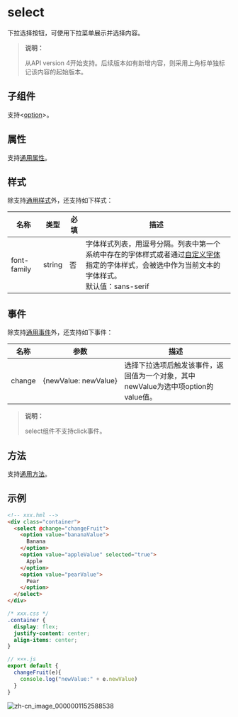 # select

下拉选择按钮，可使用下拉菜单展示并选择内容。

>  **说明：**
>
>  从API version 4开始支持。后续版本如有新增内容，则采用上角标单独标记该内容的起始版本。


## 子组件

支持&lt;[option](../arkui-js/js-components-basic-option.md)&gt;。


## 属性

支持[通用属性](../arkui-js/js-components-common-attributes.md)。


## 样式

除支持[通用样式](../arkui-js/js-components-common-styles.md)外，还支持如下样式：

| 名称        | 类型   | 必填 | 描述                                                         |
| ----------- | ------ | ---- | ------------------------------------------------------------ |
| font-family | string | 否   | 字体样式列表，用逗号分隔。列表中第一个系统中存在的字体样式或者通过[自定义字体](./js-components-common-customizing-font.md)指定的字体样式，会被选中作为当前文本的字体样式。<br/>默认值：sans-serif |


## 事件

除支持[通用事件](../arkui-js/js-components-common-events.md)外，还支持如下事件：

| 名称   | 参数                      | 描述                                                         |
| ------ | ------------------------- | ------------------------------------------------------------ |
| change | {newValue:&nbsp;newValue} | 选择下拉选项后触发该事件，返回值为一个对象，其中newValue为选中项option的value值。 |

>  **说明：**
>
>  select组件不支持click事件。


## 方法

支持[通用方法](../arkui-js/js-components-common-methods.md)。


## 示例

```html
<!-- xxx.hml -->
<div class="container">
  <select @change="changeFruit">
    <option value="bananaValue">
      Banana
    </option>
    <option value="appleValue" selected="true">
      Apple
    </option>
    <option value="pearValue">
      Pear
    </option>
  </select>
</div>
```

```css
/* xxx.css */
.container {
  display: flex;
  justify-content: center;
  align-items: center;
}
```

```js
// ×××.js
export default {
  changeFruit(e){
    console.log("newValue:" + e.newValue)
  }
}
```

![zh-cn_image_0000001152588538](figures/zh-cn_image_0000001152588538.png)